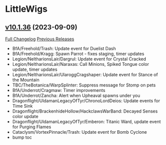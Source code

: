 # LittleWigs

## [v10.1.36](https://github.com/BigWigsMods/LittleWigs/tree/v10.1.36) (2023-09-09)
[Full Changelog](https://github.com/BigWigsMods/LittleWigs/compare/v10.1.35...v10.1.36) [Previous Releases](https://github.com/BigWigsMods/LittleWigs/releases)

- BfA/Freehold/Trash: Update event for Duelist Dash  
- BfA/Freehold/Kragg: Spawn Parrot - fixes staging, timer updates  
- Legion/NeltharionsLair/Dargrul: Update event for Crystal Cracked  
- Legion/NeltharionsLair/Naraxas: Call Minions, Spiked Tongue color update, timer updates  
- Legion/NeltharionsLair/UlaroggCragshaper: Update event for Stance of the Mountain  
- TBC/TheBotanica/WarpSplinter: Suppress message for Stomp on pets  
- BfA/Underrot/Cragmaw: Timer improvements  
- BfA/Underrot/Zancha: Alert when Upheaval spawns under you  
- Dragonflight/UldamanLegacyOfTyr/ChronoLordDeios: Update events for Time Sink  
- Dragonflight/BrackenhideHollow/HackclawsWarBand: Decayed Senses color update  
- Dragonflight/UldamanLegacyOfTyr/Emberon: Titanic Ward, update event for Purging Flames  
- Cataclysm/VortexPinnacle/Trash: Update event for Bomb Cyclone  
- bump toc  
